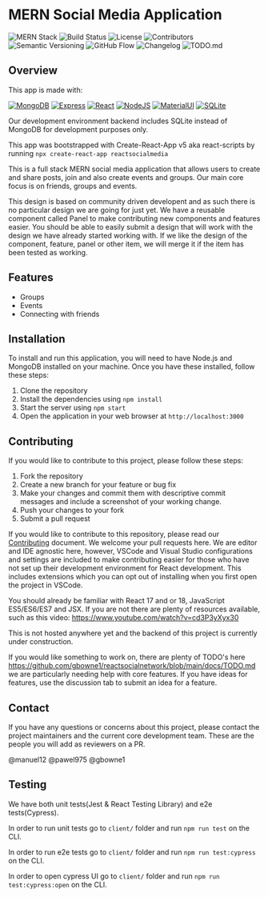 # MERN Social Media Application

![MERN Stack](https://img.shields.io/badge/Tech_Stack-MERN-blue)
![Build Status](https://img.shields.io/badge/Build-Passing-green)
![License](https://img.shields.io/badge/License-MIT-yellow)
![Contributors](https://img.shields.io/badge/Contributors-4-blue)
![Semantic Versioning](https://img.shields.io/badge/Semantic_Versioning-2.0.0-blueviolet)
![GitHub Flow](https://img.shields.io/badge/GitHub_Flow-Active-brightgreen)
![Changelog](https://img.shields.io/badge/Changelog-Keep_a_Changelog-red)
![TODO.md](https://img.shields.io/badge/TODO.md-Active-yellow)

## Overview

This app is made with:

[![MongoDB](https://img.shields.io/badge/MongoDB-4EA94B?style=for-the-badge&logo=mongodb&logoColor=white)](https://www.nodejs.com)
[![Express](https://img.shields.io/badge/Express.js-404D59?style=for-the-badge)](https://expressjs.com)
[![React](https://img.shields.io/badge/React-20232A?style=for-the-badge&logo=react&logoColor=61DAFB)](https://react.dev/)
[![NodeJS](https://img.shields.io/badge/Node.js-43853D?style=for-the-badge&logo=node.js&logoColor=white)](https://www.nodejs.com)
[![MaterialUI](https://img.shields.io/badge/Material--UI-0081CB?style=for-the-badge&logo=material-ui&logoColor=white)](https://www.mui.com)
[![SQLite](https://img.shields.io/badge/sqlite-%2307405e.svg?style=for-the-badge&logo=sqlite&logoColor=white)](https://www.sqlite.org)

Our development environment backend includes SQLite instead of MongoDB for development purposes only.

This app was bootstrapped with Create-React-App v5 aka react-scripts by running `npx create-react-app reactsocialmedia`

This is a full stack MERN social media application that allows users to create and share posts, join and also create events and groups. Our main core focus is on friends, groups and events.

This design is based on community driven developent and as such there is no particular design we are going for just yet.  We have a reusable component called Panel to make contributing new components and features easier.  You should be able to easily submit a design that will work with the design we
have already started working with.  If we like the design of the component, feature, panel or other item, we will merge it if the item has been tested as working.

## Features

- Groups
- Events
- Connecting with friends

## Installation

To install and run this application, you will need to have Node.js and MongoDB installed on your machine. Once you have these installed, follow these steps:

1. Clone the repository
2. Install the dependencies using `npm install`
3. Start the server using `npm start`
4. Open the application in your web browser at `http://localhost:3000`

## Contributing

If you would like to contribute to this project, please follow these steps:

1. Fork the repository
2. Create a new branch for your feature or bug fix
3. Make your changes and commit them with descriptive commit messages and include a screenshot of your working change.
4. Push your changes to your fork
5. Submit a pull request

If you would like to contribute to this repository, please read our [Contributing](https://github.com/gbowne1/reactsocialnetwork/blob/main/docs/CONTRIBUTING.md) document. We welcome your pull requests here. We are editor and IDE agnostic here, however, VSCode and Visual Studio configurations and settings are included to make contributing easier for those who have not set up their development environment for React development.  This includes extensions which you can opt out of installing when you first open the project in VSCode.

You should already be familiar with React 17 and or 18, JavaScript ES5/ES6/ES7 and JSX. If you are not there are plenty of resources available, such as this video: <https://www.youtube.com/watch?v=cd3P3yXyx30>

This is not hosted anywhere yet and the backend of this project is currently under construction.

If you would like something to work on, there are plenty of TODO's here <https://github.com/gbowne1/reactsocialnetwork/blob/main/docs/TODO.md> we are particularly needing help with core features.  If you have ideas for features, use the discussion tab to submit an idea for a feature.

## Contact

If you have any questions or concerns about this project, please contact the project maintainers and the current core development team.  These are the people you will add as reviewers on a PR.

@manuel12 @pawel975 @gbowne1

## Testing

We have both unit tests(Jest & React Testing Library) and e2e tests(Cypress).


In order to run unit tests go to `client/` folder and run `npm run test` on the CLI.

In order to run e2e tests go to `client/` folder and run `npm run test:cypress` on the CLI.

In order to open cypress UI go to `client/` folder and run `npm run test:cypress:open` on the CLI.
